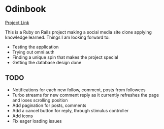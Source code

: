 # Odinbook

[Project Link](https://www.theodinproject.com/lessons/ruby-on-rails-rails-final-project)

This is a Ruby on Rails project making a social media site clone applying knowledge learned. 
Things I am looking forward to:
* Testing the application
* Trying out omni auth
* Finding a unique spin that makes the project special
* Getting the database design done

## TODO
* Notifications for each new follow, comment, posts from followees
* Turbo streams for new comment reply as it currently refreshes the page and loses scrolling position
* Add pagination for posts, comments
* Add a cancel button for reply, through stimulus controller
* Add icons
* Fix eager loading issues
